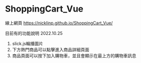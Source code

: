 # ShoppingCart_Vue
線上網頁
https://nicklinp.github.io/ShoppingCart_Vue/

目前有的功能說明 2022.10.25
1. slick.js輪播圖片
2. 下方熱門商品可以點擊進入商品詳細頁面
3. 商品頁面可以按下加入購物車，並且會顯示在最上方的購物車訊息
